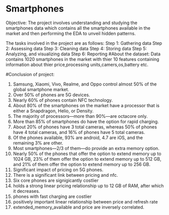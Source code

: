 # Smartphones
Objective:
The project involves understanding and studying the smartphones data which contains all the smartphones available in the market and then performing the EDA to unveil hidden patterns.

The tasks involved in the project are as follows:
Step 1: Gathering data
Step 2: Assessing data
Step 3: Cleaning data
Step 4: Storing data
Step 5: Analyzing, and visualizing data
Step 6: Reporting
#About the dataset:
Data contains 1020 smartphones in the market with thier 10 features containing information about thier price,processing units,camers,os,battery etc.

#Conclusion of project:
1. Samsung, Xiaomi, Vivo, Realme, and Oppo control almost 50% of the global smartphone market.
2. Over 50% of phones are 5G devices.
3. Nearly 60% of phones contain NFC technology.
4. About 80% of the smartphones on the market have a processor that is either a Snapdragon, Helio, or Density.
5. The majority of processors—more than 90%—are octacore only.
6. More than 85% of smartphones do have the option for rapid charging.
7. About 20% of phones have 3 total cameras, whereas 50% of phones have 4 total cameras, and 16% of phones have 5 total cameras.
8. Of the phones available, 93% are android, 4.7 are iOS, and the remaining 3% are other.
9. Most smartphones—2/3 of them—do provide an extra memory option.
10. Nearly 50% of the phones that offer the option to extend memory up to 1024 GB, 23% of them offer the option to extend memory up to 512 GB, and 21% of them offer the option to extend memory up to 256 GB.
11. Significant impact of pricing on 5G phones.
12. There is a significant link between pricing and nfc.
13. Six core phones are signigicantly costlier
14. holds a strong linear pricing relationship up to 12 GB of RAM, after which it decreases.
15. phones with fast charging are costlier
16. positively important linear relationship between price and refresh rate
17. extended_memory_available and price are inversely correlated.
